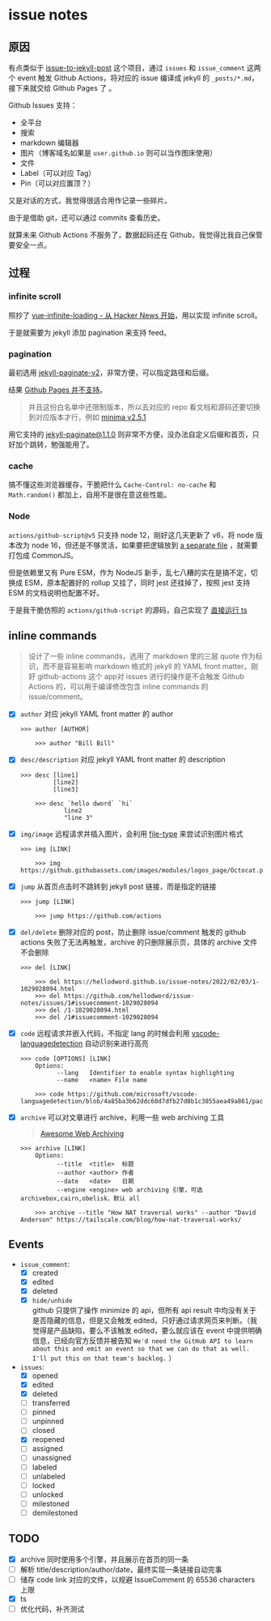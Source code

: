 # issue notes

## 原因

有点类似于 [issue-to-jekyll-post](https://github.com/yoshum/issue-to-jekyll-post) 这个项目，通过 `issues` 和 `issue_comment` 这两个 event 触发 Github Actions，将对应的 issue 编译成 jekyll 的 `_posts/*.md`，接下来就交给 Github Pages 了 。

Github Issues 支持：
- 全平台
- 搜索
- markdown 编辑器
- 图片（博客域名如果是 `user.github.io` 则可以当作图床使用）
- 文件
- Label（可以对应 Tag）
- Pin（可以对应置顶？）

又是对话的方式，我觉得很适合用作记录一些碎片。

由于是借助 git，还可以通过 commits 查看历史。

就算未来 Github Actions 不服务了，数据起码还在 Github，我觉得比我自己保管要安全一点。

## 过程

### infinite scroll

照抄了 [vue-infinite-loading - 从 Hacker News 开始](https://github.com/PeachScript/vue-infinite-loading/blob/4baed2bb078f076d3bff48c783ed324236630ed6/docs/zh/guide/start-with-hn.md)，用以实现 infinite scroll。

于是就需要为 jekyll 添加 pagination 来支持 feed。

### pagination

最初选用 [jekyll-paginate-v2](https://github.com/sverrirs/jekyll-paginate-v2)，非常方便，可以指定路径和后缀。

结果 [Github Pages 并不支持](https://pages.github.com/versions/)。

> 并且这份白名单中还限制版本，所以去对应的 repo 看文档和源码还要切换到对应版本才行，例如 [minima v2.5.1](https://github.com/jekyll/minima/tree/v2.5.1)

用它支持的 [jekyll-paginate@1.1.0](https://github.com/jekyll/jekyll-paginate/tree/v1.1.0) 则非常不方便，没办法自定义后缀和首页，只好加个跳转，勉强能用了。

### cache

搞不懂这些浏览器缓存，干脆把什么 `Cache-Control: no-cache` 和 `Math.random()` 都加上，自用不是很在意这些性能。

### Node

`actions/github-script@v5` 只支持 node 12，刚好这几天更新了 v6，将 node 版本改为 node 16，但还是不够灵活，如果要把逻辑放到 [a separate file](https://github.com/actions/github-script#run-a-separate-file) ，就需要打包成 CommonJS。

但是依赖里又有 Pure ESM，作为 NodeJS 新手，乱七八糟的实在是搞不定，切换成 ESM，原本配置好的 rollup 又挂了，同时 jest 还挂掉了，按照 jest 支持 ESM 的文档说明也配置不好。

于是我干脆仿照的 `actions/github-script` 的源码，自己实现了 [直接运行 ts](./.github/workflows/convert.yml#L39-L60)


## inline commands
> 设计了一些 inline commands，选用了 markdown 里的三层 quote 作为标识，而不是容易影响 markdown 格式的 jekyll 的 YAML front matter。刚好 github-actions 这个 app对 issues 进行的操作是不会触发 Github Actions 的，可以用于编译修改包含 inline commands 的 issue/comment。
- [x] `author` 对应 jekyll YAML front matter 的 author
  ```
  >>> author [AUTHOR]

      >>> author "Bill Bill"
  ```
- [x] `desc/description` 对应 jekyll YAML front matter 的 description
  ```
  >>> desc [line1]
           [line2]
           [line3]

      >>> desc `hello dword` `hi`
              line2
              "line 3"
  ```
- [x] `img/image` 远程请求并插入图片，会利用 [file-type](https://github.com/sindresorhus/file-type) 来尝试识别图片格式
  ```
  >>> img [LINK]

      >>> img https://github.githubassets.com/images/modules/logos_page/Octocat.png
  ```
- [x] `jump` 从首页点击时不跳转到 jekyll post 链接，而是指定的链接
  ```
  >>> jump [LINK]

      >>> jump https://github.com/actions
  ```
- [x] `del/delete` 删除对应的 post，防止删除 issue/comment 触发的 github actions 失败了无法再触发，archive 的只删除展示页，具体的 archive 文件不会删除
  ```
  >>> del [LINK]

      >>> del https://hellodword.github.io/issue-notes/2022/02/03/1-1029028094.html
      >>> del https://github.com/hellodword/issue-notes/issues/1#issuecomment-1029028094
      >>> del /1-1029028094.html
      >>> del /1#issuecomment-1029028094
  ```
- [x] `code` 远程请求并嵌入代码，不指定 lang 的时候会利用 [vscode-languagedetection](https://github.com/microsoft/vscode-languagedetection) 自动识别来进行高亮
  ```
  >>> code [OPTIONS] [LINK]
      Options:
            --lang   Identifier to enable syntax highlighting
            --name   <name> File name

      >>> code https://github.com/microsoft/vscode-languagedetection/blob/4a85ba3b62ddc60d7dfb27d8b1c3855aea49a861/package.json
  ```
- [x] `archive` 可以对文章进行 archive，利用一些 web archiving 工具
  > [Awesome Web Archiving](https://github.com/iipc/awesome-web-archiving)
  ```
  >>> archive [LINK]
      Options:
            --title  <title>  标题
            --author <author> 作者
            --date   <date>   日期
            --engine <engine> web archiving 引擎，可选 archivebox,cairn,obelisk，默认 all

      >>> archive --title "How NAT traversal works" --author "David Anderson" https://tailscale.com/blog/how-nat-traversal-works/
  ```

## Events
- `issue_comment`:
  - [x] created
  - [x] edited
  - [x] deleted
  - [x] `hide/unhide`  
    github 只提供了操作 minimize 的 api，但所有 api result 中均没有关于是否隐藏的信息，但是又会触发 edited，只好通过请求网页来判断。（我觉得是产品缺陷，要么不该触发 edited，要么就应该在 event 中提供明确信息，已经向官方反馈并被告知 `We'd need the GitHub API to learn about this and emit an event so that we can do that as well. I'll put this on that team's backlog.` ）
- `issues`:
  - [x] opened
  - [x] edited
  - [x] deleted
  - [ ] transferred
  - [ ] pinned
  - [ ] unpinned
  - [ ] closed
  - [x] reopened
  - [ ] assigned
  - [ ] unassigned
  - [ ] labeled
  - [ ] unlabeled
  - [ ] locked
  - [ ] unlocked
  - [ ] milestoned
  - [ ] demilestoned

## TODO

- [x] archive 同时使用多个引擎，并且展示在首页的同一条
- [ ] 解析 title/description/author/date，最终实现一条链接自动完事
- [ ] 储存 code link 对应的文件，以规避 IssueComment 的 65536 characters 上限
- [x] ts
- [ ] 优化代码，补齐测试
